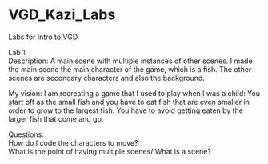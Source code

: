 # VGD_Kazi_Labs
 Labs for Intro to VGD  

Lab 1  
Description: A main scene with multiple instances of other scenes. I made the main scene the main character of the game, which is a fish. The other scenes are secondary characters and also the background.
    
My vision: I am recreating a game that I used to play when I was a child: You start off as the small fish and you have to eat fish that are even smaller in order to grow to the largest fish. You have to avoid getting eaten by the larger fish that come and go.  
  
Questions:  
How do I code the characters to move?  
What is the point of having multiple scenes/ What is a scene?  


